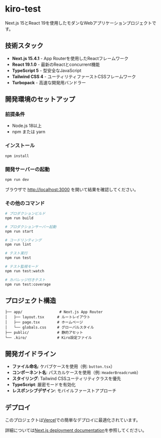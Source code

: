 # kiro-test

Next.js 15とReact 19を使用したモダンなWebアプリケーションプロジェクトです。

## 技術スタック

- **Next.js 15.4.1** - App Routerを使用したReactフレームワーク
- **React 19.1.0** - 最新のReactとconcurrent機能
- **TypeScript 5** - 型安全なJavaScript
- **Tailwind CSS 4** - ユーティリティファーストCSSフレームワーク
- **Turbopack** - 高速な開発用バンドラー

## 開発環境のセットアップ

### 前提条件
- Node.js 18以上
- npm または yarn

### インストール

```bash
npm install
```

### 開発サーバーの起動

```bash
npm run dev
```

ブラウザで [http://localhost:3000](http://localhost:3000) を開いて結果を確認してください。

### その他のコマンド

```bash
# プロダクションビルド
npm run build

# プロダクションサーバー起動
npm run start

# コードリンティング
npm run lint

# テスト実行
npm run test

# テスト監視モード
npm run test:watch

# カバレッジ付きテスト
npm run test:coverage
```

## プロジェクト構造

```
├── app/                 # Next.js App Router
│   ├── layout.tsx      # ルートレイアウト
│   ├── page.tsx        # ホームページ
│   └── globals.css     # グローバルスタイル
├── public/             # 静的アセット
└── .kiro/              # Kiro設定ファイル
```

## 開発ガイドライン

- **ファイル命名**: ケバブケースを使用（例: `button.tsx`）
- **コンポーネント名**: パスカルケースを使用（例: `HeaderBreadcrumb`）
- **スタイリング**: Tailwind CSSユーティリティクラスを優先
- **TypeScript**: 厳密モードを有効化
- **レスポンシブデザイン**: モバイルファーストアプローチ

## デプロイ

このプロジェクトは[Vercel](https://vercel.com/)での簡単なデプロイに最適化されています。

詳細については[Next.js deployment documentation](https://nextjs.org/docs/app/building-your-application/deploying)を参照してください。